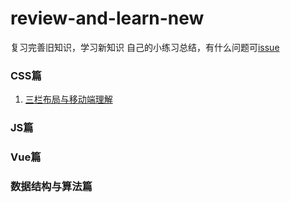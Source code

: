 # review-and-learn-new
复习完善旧知识，学习新知识
自己的小练习总结，有什么问题可[issue](https://github.com/Qhappyman/review-and-learn-new/issues/1)
### CSS篇
1. [三栏布局与移动端理解](https://github.com/Qhappyman/review-and-learn-new/blob/master/front-end-knowledge/css/%E5%93%8D%E5%BA%94%E5%BC%8F%E4%B8%8E%E7%A7%BB%E5%8A%A8%E7%AB%AF/%E5%93%8D%E5%BA%94%E5%BC%8F%E4%B8%8E%E7%A7%BB%E5%8A%A8%E7%AB%AF%E6%A6%82%E5%BF%B5.md)
### JS篇
### Vue篇
### 数据结构与算法篇
